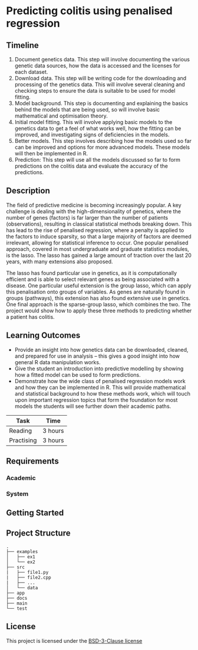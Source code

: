 <!-- Your Project title, make it sound catchy! -->

# Predicting colitis using penalised regression

<!-- Provide a short description to your project -->

## Timeline
1.	Document genetics data. This step will involve documenting the various genetic data sources, how the data is accessed and the licenses for each dataset.  
2.	Download data. This step will be writing code for the downloading and processing of the genetics data. This will involve several cleaning and checking steps to ensure the data is suitable to be used for model fitting.
3.	Model background. This step is documenting and explaining the basics behind the models that are being used, so will involve basic mathematical and optimisation theory.
4.	Initial model fitting. This will involve applying basic models to the genetics data to get a feel of what works well, how the fitting can be improved, and investigating signs of deficiencies in the models.
5.	Better models. This step involves describing how the models used so far can be improved and options for more advanced models. These models will then be implemented in R.
6.	Prediction: This step will use all the models discussed so far to form predictions on the colitis data and evaluate the accuracy of the predictions.

## Description

The field of predictive medicine is becoming increasingly popular. A key challenge is dealing with the high-dimensionality of genetics, where the number of genes (factors) is far larger than the number of patients (observations), resulting in classical statistical methods breaking down. This has lead to the rise of penalised regression, where a penalty is applied to the factors to induce sparsity, so that a large majority of factors are deemed irrelevant, allowing for statistical inference to occur. One popular penalised approach, covered in most undergraduate and graduate statistics modules, is the lasso. The lasso has gained a large amount of traction over the last 20 years, with many extensions also proposed. 

The lasso has found particular use in genetics, as it is computationally efficient and is able to select relevant genes as being associated with a disease. One particular useful extension is the group lasso, which can apply this penalisation onto groups of variables. As genes are naturally found in groups (pathways), this extension has also found extensive use in genetics. One final approach is the sparse-group lasso, which combines the two. The project would show how to apply these three methods to predicting whether a patient has colitis. 


<!-- What should the students going through your exemplar learn -->

## Learning Outcomes

- Provide an insight into how genetics data can be downloaded, cleaned, and prepared for use in analysis – this gives a good insight into how general R data manipulation works.
-	Give the student an introduction into predictive modelling by showing how a fitted model can be used to form predictions.
-	Demonstrate how the wide class of penalised regression models work and how they can be implemented in R. This will provide mathematical and statistical background to how these methods work, which will touch upon important regression topics that form the foundation for most models the students will see further down their academic paths.


<!-- How long should they spend reading and practising using your Code.
Provide your best estimate -->

| Task       | Time    |
| ---------- | ------- |
| Reading    | 3 hours |
| Practising | 3 hours |

## Requirements

<!--
If your exemplar requires students to have a background knowledge of something
especially this is the place to mention that.

List any resources you would recommend to get the students started.

If there is an existing exemplar in the ReCoDE repositories link to that.
-->

### Academic

<!-- List the system requirements and how to obtain them, that can be as simple
as adding a hyperlink to as detailed as writting step-by-step instructions.
How detailed the instructions should be will vary on a case-by-case basis.

Here are some examples:

- 50 GB of disk space to hold Dataset X
- Anaconda
- Python 3.11 or newer
- Access to the HPC
- PETSc v3.16
- gfortran compiler
- Paraview
-->

### System

<!-- Instructions on how the student should start going through the exemplar.

Structure this section as you see fit but try to be clear, concise and accurate
when writing your instructions.

For example:
Start by watching the introduction video,
then study Jupyter notebooks 1-3 in the `intro` folder
and attempt to complete exercise 1a and 1b.

Once done, start going through through the PDF in the `main` folder.
By the end of it you should be able to solve exercises 2 to 4.

A final exercise can be found in the `final` folder.

Solutions to the above can be found in `solutions`.
-->

## Getting Started

<!-- An overview of the files and folder in the exemplar.
Not all files and directories need to be listed, just the important
sections of your project, like the learning material, the code, the tests, etc.

A good starting point is using the command `tree` in a terminal(Unix),
copying its output and then removing the unimportant parts.

You can use ellipsis (...) to suggest that there are more files or folders
in a tree node.

-->

## Project Structure

```log
.
├── examples
│   ├── ex1
│   └── ex2
├── src
|   ├── file1.py
|   ├── file2.cpp
|   ├── ...
│   └── data
├── app
├── docs
├── main
└── test
```

<!-- Change this to your License. Make sure you have added the file on GitHub -->

## License

This project is licensed under the [BSD-3-Clause license](LICENSE.md)
